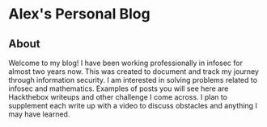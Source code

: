
# Alex's Personal Blog

## About
Welcome to my blog! I have been working professionally in infosec for almost two years now. This was created to document and track my journey through information security. I am interested in solving problems related to infosec and mathematics. Examples of posts you will see here are Hackthebox writeups and other challenge I come across. I plan to supplement each write up with a video to discuss obstacles and anything I may have learned.
